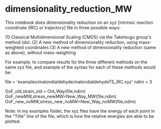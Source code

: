 # dimensionality_reduction_MW

This notebook does dimensionality reduction on an xyz [intrinsic reaction coordinate (IRC) or trajectory] file in three possible ways:

(1) Classical Multidimensional Scaling (CMDS) via the Taketsugu group's method (doi: 
(2) A new method of dimensionality reduction, using mass-weighted coordinates
(3) A new method of dimensionality reduction (same as above), without mass-weighting

For example, to compare results for the three different methods on the same xyz file, and example of the syntax for each of these methods would be:

file = 'examples/malondialdehyde/malondialdehydeTS_IRC.xyz'
ndim = 3

GoF_old,strain_old = Old_Way(file,ndim)
GoF_newMW,stress_newMW=New_Way_MW(file,ndim)
GoF_new_noMW,stress_new_noMW=New_Way_noMW(file,ndim)

Note: In my examples folder, the xyz files have the energy of each point in the "Title" line of the file, which is how the relative energies are able to be plotted.
